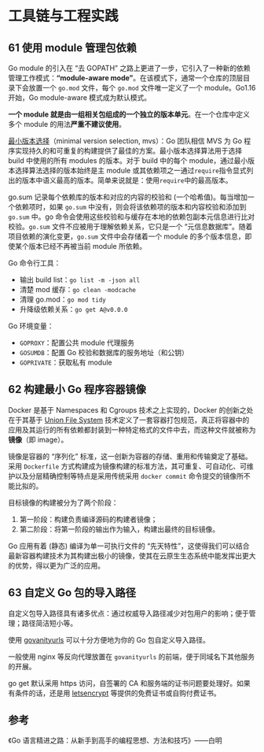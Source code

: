 # 工具链与工程实践

## 61 使用 module 管理包依赖

Go module 的引入在 “去 GOPATH” 之路上更进了一步，它引入了一种新的依赖管理工作模式：**“module-aware mode”**。在该模式下，通常一个仓库的顶层目录下会放置一个 `go.mod` 文件，每个 `go.mod` 文件唯一定义了一个 module。Go1.16 开始，Go module-aware 模式成为默认模式。

**一个 module 就是由一组相关包组成的一个独立的版本单元**。在一个仓库中定义多个 module 的用法**严重不建议使用**。

[最小版本选择](https://research.swtch.com/vgo-mvs)（minimal version selection, mvs）：Go 团队相信 MVS 为 Go 程序实现持久的和可重复的构建提供了最佳的方案。最小版本选择算法用于选择 build 中使用的所有 modules 的版本。对于 build 中的每个 module，通过最小版本选择算法选择的版本始终是主 module 或其依赖项之一通过`require`指令显式列出的版本中语义最高的版本。简单来说就是：使用`require`中的最高版本。

go.sum 记录每个依赖库的版本和对应的内容的校验和 (一个哈希值)。每当增加一个依赖项时，如果 `go.sum` 中没有，则会将该依赖项的版本和内容校验和添加到 `go.sum` 中。go 命令会使用这些校验和与缓存在本地的依赖包副本元信息进行比对校验。`go.sum` 文件不应被用于理解依赖关系，它只是一个 “元信息数据库”。随着项目依赖的演化变更，`go.sum` 文件中会存储着一个 module 的多个版本信息，即使某个版本已经不再被当前 module 所依赖。

Go 命令行工具：

- 输出 build list：`go list -m -json all`
- 清楚 mod 缓存：`go clean -modcache`
- 清理 go.mod：`go mod tidy`
- 升降级依赖关系：`go get A@v0.0.0`

Go 环境变量：

- `GOPROXY`：配置公共 module 代理服务
- `GOSUMDB`：配置 Go 校验和数据库的服务地址（和公钥）
- `GOPRIVATE`：获取私有 module

## 62 构建最小 Go 程序容器镜像

Docker 是基于 Namespaces 和 Cgroups 技术之上实现的，Docker 的创新之处在于其基于 [Union File System](https://en.wikipedia.org/wiki/UnionFS) 技术定义了一套容器打包规范，真正将容器中的应用及其运行的所有依赖都封装到一种特定格式的文件中去，而这种文件就被称为**镜像**（即 image）。

镜像是容器的 “序列化” 标准，这一创新为容器的存储、重用和传输奠定了基础。采用 `Dockerfile` 方式构建成为镜像构建的标准方法，其可重复、可自动化、可维护以及分层精确控制等特点是采用传统采用 `docker commit` 命令提交的镜像所不能比拟的。

目标镜像的构建被分为了两个阶段：

1. 第一阶段：构建负责编译源码的构建者镜像；
2. 第二阶段：将第一阶段的输出作为输入，构建出最终的目标镜像。

Go 应用有着 (静态) 编译为单一可执行文件的 “先天特性”，这使得我们可以结合最新容器构建技术为其构建出极小的镜像，使其在云原生生态系统中能发挥出更大的优势，得以更为广泛的应用。

## 63 自定义 Go 包的导入路径

自定义包导入路径具有诸多优点：通过权威导入路径减少对包用户的影响；便于管理；路径简洁短小等。

使用 [govanityurls](https://github.com/bigwhite/govanityurls) 可以十分方便地为你的 Go 包自定义导入路径。

一般使用 nginx 等反向代理放置在 `govanityurls` 的前端，便于同域名下其他服务的开展。

go get 默认采用 https 访问，自签署的 CA 和服务端的证书问题要处理好。如果有条件的话，还是用 [letsencrypt](https://letsencrypt.org/) 等提供的免费证书或自购付费证书。

## 参考

《Go 语言精进之路：从新手到高手的编程思想、方法和技巧》——白明

